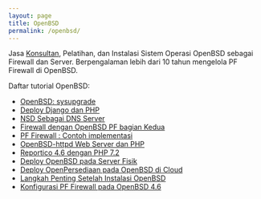 ```yaml
---
layout: page
title: OpenBSD
permalink: /openbsd/
---
```


Jasa [Konsultan](https://www.openbsd.org/support.html#Indonesia), Pelatihan, dan Instalasi Sistem Operasi OpenBSD sebagai Firewall dan Server. Berpengalaman lebih dari 10 tahun mengelola PF Firewall di OpenBSD.

Daftar tutorial OpenBSD:
- [OpenBSD: sysupgrade](https://www.muntaza.id/openbsd/2020/04/09/sysupgrade.html)
- [Deploy Django dan PHP](https://www.muntaza.id/openbsd/2020/04/09/deploy-django-php-0.html)
- [NSD Sebagai DNS Server](http://www.muntaza.id/dns/2020/01/04/nsd-openbsd.html)
- [Firewall dengan OpenBSD PF bagian Kedua](https://www.muntaza.id/pf/2020/02/03/pf-firewall-bagian-kedua.html)
- [PF Firewall : Contoh implementasi](https://www.muntaza.id/openbsd/2019/08/31/openbsd-pf-cloud.html)
- [OpenBSD-httpd Web Server dan PHP](https://www.muntaza.id/openbsd/2019/08/31/openbsd-httpd.html)
- [Reportico 4.6 dengan PHP 7.2](https://www.muntaza.id/php7/2019/07/07/reportico-php72.html)
- [Deploy OpenBSD pada Server Fisik](https://www.muntaza.id/openbsd/2019/03/18/openaset-bare-metal.html)
- [Deploy OpenPersediaan pada OpenBSD di Cloud](https://www.muntaza.id/openbsd/2019/03/17/deploy-openbsd1.html)
- [Langkah Penting Setelah Instalasi OpenBSD](https://www.muntaza.id/openbsd/ssh/2018/12/09/public-key-only-ssh-openbsd.html)
- [Konfigurasi PF Firewall pada OpenBSD 4.6](http://www.muntaza.id/openbsd/2011/04/28/pf-openbsd-46.html)
